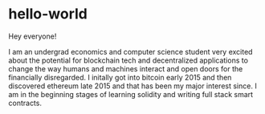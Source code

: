 # hello-world

Hey everyone!

I am an undergrad economics and computer science student very excited about the potential for blockchain tech and decentralized applications to change the way humans and machines interact and open doors for the financially disregarded. I initally got into bitcoin early 2015 and then discovered ethereum late 2015 and that has been my major interest since. I am in the beginning stages of learning solidity and writing full stack smart contracts. 
